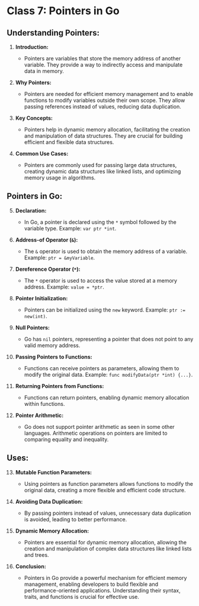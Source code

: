 # Class 7: Pointers in Go

## Understanding Pointers:

1. **Introduction:**
   - Pointers are variables that store the memory address of another variable. They provide a way to indirectly access and manipulate data in memory.

2. **Why Pointers:**
   - Pointers are needed for efficient memory management and to enable functions to modify variables outside their own scope. They allow passing references instead of values, reducing data duplication.

3. **Key Concepts:**
   - Pointers help in dynamic memory allocation, facilitating the creation and manipulation of data structures. They are crucial for building efficient and flexible data structures.

4. **Common Use Cases:**
   - Pointers are commonly used for passing large data structures, creating dynamic data structures like linked lists, and optimizing memory usage in algorithms.

## Pointers in Go:

5. **Declaration:**
   - In Go, a pointer is declared using the `*` symbol followed by the variable type. Example: `var ptr *int`.

6. **Address-of Operator (`&`):**
   - The `&` operator is used to obtain the memory address of a variable. Example: `ptr = &myVariable`.

7. **Dereference Operator (`*`):**
   - The `*` operator is used to access the value stored at a memory address. Example: `value = *ptr`.

8. **Pointer Initialization:**
   - Pointers can be initialized using the `new` keyword. Example: `ptr := new(int)`.

9. **Null Pointers:**
   - Go has `nil` pointers, representing a pointer that does not point to any valid memory address.

10. **Passing Pointers to Functions:**
    - Functions can receive pointers as parameters, allowing them to modify the original data. Example: `func modifyData(ptr *int) {...}`.

11. **Returning Pointers from Functions:**
    - Functions can return pointers, enabling dynamic memory allocation within functions.

12. **Pointer Arithmetic:**
    - Go does not support pointer arithmetic as seen in some other languages. Arithmetic operations on pointers are limited to comparing equality and inequality.

## Uses:

13. **Mutable Function Parameters:**
    - Using pointers as function parameters allows functions to modify the original data, creating a more flexible and efficient code structure.

14. **Avoiding Data Duplication:**
    - By passing pointers instead of values, unnecessary data duplication is avoided, leading to better performance.

15. **Dynamic Memory Allocation:**
    - Pointers are essential for dynamic memory allocation, allowing the creation and manipulation of complex data structures like linked lists and trees.

16. **Conclusion:**
    - Pointers in Go provide a powerful mechanism for efficient memory management, enabling developers to build flexible and performance-oriented applications. Understanding their syntax, traits, and functions is crucial for effective use.
